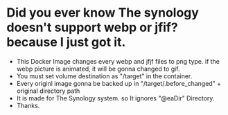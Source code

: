 # Did you ever know The synology doesn't support webp or jfif? because I just got it.
- This Docker Image changes every webp and jfjf files to png type. if the webp picture is animated, it will be gonna changed to gif.
- You must set volume destination as "/target" in the container.
- Every originl image gonna be backed up in "/target/.before_changed" + original directory path
- It is made for The Synology system. so It ignores "@eaDir" Directory.
- Thanks.
